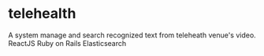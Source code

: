 # telehealth
A system manage and search recognized text from teleheath venue's video.
ReactJS
Ruby on Rails
Elasticsearch
